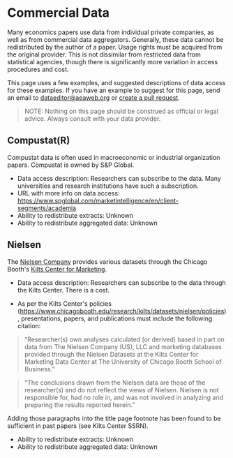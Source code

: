 # Commercial Data
Many economics papers use data from individual private companies, as well as from commercial data aggregators. Generally, these data cannot be redistributed by the author of a paper. Usage rights must be acquired from the original provider. This is not dissimilar from restricted data from statistical agencies, though there is significantly more variation in access procedures and cost.

This page uses a few examples, and suggested descriptions of data access for these examples. If you have an example to suggest for this page, send an email to dataeditor@aeaweb.org or [create a pull request](https://github.com/AEADataEditor/aea-de-guidance/pulls/new).

> NOTE: Nothing on this page should be construed as official or legal advice. Always consult with your data provider.

## Compustat(R)
Compustat data is often used in macroeconomic or industrial organization papers. Compustat is owned by S&P Global.

- Data access description: Researchers can subscribe to the data. Many universities and research institutions have such a subscription. 
-  URL with more info on data access: https://www.spglobal.com/marketintelligence/en/client-segments/academia
- Ability to redistribute extracts: Unknown
- Ability to redistribute aggregated data: Unknown

## Nielsen 

The [Nielsen Company](http://www.nielsen.com/us/en.html) provides various datasets through the Chicago Booth's [Kilts Center for Marketing](https://www.chicagobooth.edu/research/kilts/).

- Data access description: Researchers can subscribe to the data through the Kilts Center. There is a cost.

- As per the Kilts Center's policies (https://www.chicagobooth.edu/research/kilts/datasets/nielsen/policies), presentations, papers, and publications must include the following citation:

>“Researcher(s) own analyses calculated (or derived) based in part on data from The Nielsen Company (US), LLC and marketing databases provided through the Nielsen Datasets at the Kilts Center for Marketing Data Center at The University of Chicago Booth School of Business.”

>“The conclusions drawn from the Nielsen data are those of the researcher(s) and do not reflect the views of Nielsen. Nielsen is not responsible for, had no role in, and was not involved in analyzing and preparing the results reported herein.”

Adding those paragraphs into the title page footnote has been found to be sufficient in past papers (see Kilts Center SSRN).

- Ability to redistribute extracts: Unknown
- Ability to redistribute aggregated data: Unknown

